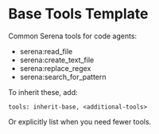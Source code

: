 # Base Tools Template

Common Serena tools for code agents:
- serena:read_file
- serena:create_text_file
- serena:replace_regex
- serena:search_for_pattern

To inherit these, add:
```
tools: inherit-base, <additional-tools>
```

Or explicitly list when you need fewer tools.

